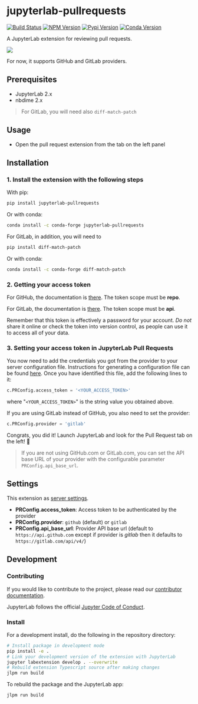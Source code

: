# jupyterlab-pullrequests

[![Build Status](https://github.com/jupyterlab/pull-requests/actions/workflows/build.yml/badge.svg)](https://github.com/jupyterlab/pull-requests/actions/workflows/build.yml)
[![NPM Version](https://img.shields.io/npm/v/@jupyterlab/pullrequests.svg)](https://www.npmjs.com/package/@jupyterlab/pullrequests)
[![Pypi Version](https://img.shields.io/pypi/v/jupyterlab-pullrequests.svg)](https://pypi.org/project/jupyterlab-pullrequests/)
[![Conda Version](https://img.shields.io/conda/vn/conda-forge/jupyterlab-pullrequests.svg)](https://anaconda.org/conda-forge/jupyterlab-pullrequests)

A JupyterLab extension for reviewing pull requests.

![](gifs/demo.gif)

For now, it supports GitHub and GitLab providers.

## Prerequisites

-   JupyterLab 2.x
-   nbdime 2.x

> For GitLab, you will need also `diff-match-patch`

## Usage

-   Open the pull request extension from the tab on the left panel

## Installation

### 1. Install the extension with the following steps

With pip:

```bash
pip install jupyterlab-pullrequests
```

Or with conda:

```bash
conda install -c conda-forge jupyterlab-pullrequests
```


For GitLab, in addition, you will need to

```bash
pip install diff-match-patch
```
Or with conda:

```bash
conda install -c conda-forge diff-match-patch
```

### 2. Getting your access token

For GitHub, the documentation is [there](https://docs.github.com/en/github/authenticating-to-github/creating-a-personal-access-token). The token scope must be **repo**.

For GitLab, the documentation is [there](https://docs.gitlab.com/ee/user/profile/personal_access_tokens.html#creating-a-personal-access-token). The token scope must be **api**.

Remember that this token is effectively a password for your account.
_Do not_ share it online or check the token into version control,
as people can use it to access all of your data.

### 3. Setting your access token in JupyterLab Pull Requests

You now need to add the credentials you got from the provider
to your server configuration file. Instructions for generating a configuration
file can be found [here](http://jupyter-notebook.readthedocs.io/en/stable/config_overview.html#configure-nbserver).
Once you have identified this file, add the following lines to it:

```python
c.PRConfig.access_token = '<YOUR_ACCESS_TOKEN>'
```

where "`<YOUR_ACCESS_TOKEN>`" is the string value you obtained above.

If you are using GitLab instead of GitHub, you also need to set the
provider:

```python
c.PRConfig.provider = 'gitlab'
```

Congrats, you did it! Launch JupyterLab and look for the Pull Request tab on the left! 🎉

> If you are not using GitHub.com or GitLab.com, you can set the API base URL of your provider
> with the configurable parameter `PRConfig.api_base_url`.

## Settings

This extension as [server settings](http://jupyter-notebook.readthedocs.io/en/stable/config_overview.html).

-   **PRConfig.access_token**: Access token to be authenticated by the provider
-   **PRConfig.provider**: `github` (default) or `gitlab`
-   **PRConfig.api_base_url**: Provider API base url (default to `https://api.github.com` except if provider is _gitlab_ then it defaults to `https://gitlab.com/api/v4/`)

## Development

### Contributing

If you would like to contribute to the project, please read our [contributor documentation](https://github.com/jupyterlab/pull-requests/blob/master/CONTRIBUTING.md).

JupyterLab follows the official [Jupyter Code of Conduct](https://github.com/jupyter/governance/blob/master/conduct/code_of_conduct.md).

### Install

For a development install, do the following in the repository directory:

```bash
# Install package in development mode
pip install -e .
# Link your development version of the extension with JupyterLab
jupyter labextension develop . --overwrite
# Rebuild extension Typescript source after making changes
jlpm run build
```

To rebuild the package and the JupyterLab app:

```bash
jlpm run build
```
